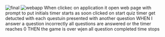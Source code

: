 ![final](https://user-images.githubusercontent.com/90226185/134586486-51d4c5cf-a2b8-40ea-9dd6-28c478c7a391.JPG)
![webapp](https://user-images.githubusercontent.com/90226185/134586294-7f99270f-385d-4e0f-bda8-1b4a65516200.JPG)
When clickec on application it open web page with prompt to put initials
timer starts as soon clicked on start quiz
timer get detucted with each questuin
presented with another question
WHEN I answer a question incorrectly
all questions are answered or the timer reaches 0
THEN the game is over
wjen all question completed time stops
